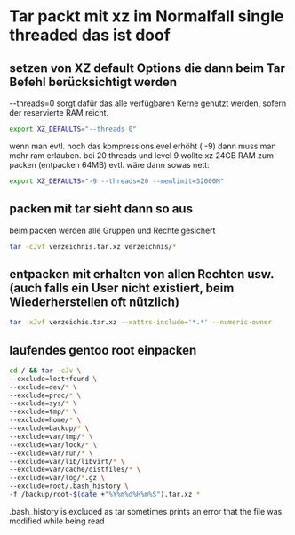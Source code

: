 # Tar packt mit xz im Normalfall single threaded das ist doof

## setzen von XZ default Options die dann beim Tar Befehl berücksichtigt werden

--threads=0 sorgt dafür das alle verfügbaren Kerne genutzt werden, sofern der reservierte RAM reicht.

```bash
export XZ_DEFAULTS="--threads 0"
``` 

wenn man evtl. noch das kompressionslevel erhöht ( -9) dann muss man mehr ram erlauben. bei 20 threads und level 9 wollte xz 24GB RAM zum packen (entpacken 64MB)
evtl. wäre dann sowas nett: 

```bash
export XZ_DEFAULTS="-9 --threads=20 --memlimit=32000M"
``` 


## packen mit tar sieht dann so aus

beim packen werden alle Gruppen und Rechte gesichert
```bash
tar -cJvf verzeichnis.tar.xz verzeichnis/*

``` 

## entpacken mit erhalten von allen Rechten usw. (auch falls ein User nicht existiert, beim Wiederherstellen oft nützlich)
```bash
tar -xJvf verzeichis.tar.xz --xattrs-include='*.*' --numeric-owner
``` 

## laufendes gentoo root einpacken
```bash
cd / && tar -cJv \
--exclude=lost+found \
--exclude=dev/* \
--exclude=proc/* \
--exclude=sys/* \
--exclude=tmp/* \
--exclude=home/* \
--exclude=backup/* \
--exclude=var/tmp/* \
--exclude=var/lock/* \
--exclude=var/run/* \
--exclude=var/lib/libvirt/* \
--exclude=var/cache/distfiles/* \
--exclude=var/log/*.gz \
--exclude=root/.bash_history \
-f /backup/root-$(date +"%Y%m%d%H%m%S").tar.xz *
``` 
.bash_history is excluded as tar sometimes prints an error that the file was modified while being read
